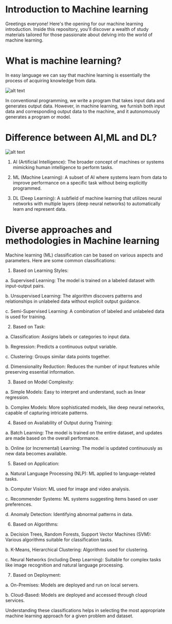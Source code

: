 
# Introduction to Machine learning
Greetings everyone! Here's the opening for our machine learning introduction. Inside this repository, you'll discover a wealth of study materials tailored for those passionate about delving into the world of machine learning.

# What is machine learning?
In easy language we can say that machine learning is essentially the process of acquiring knowledge from data.

![alt text](https://www.avenga.com/wp-content/uploads/2021/12/image3-1.png)

In conventional programming, we write a program that takes input data and generates output data. However, in machine learning, we furnish both input data and corresponding output data to the machine, and it autonomously generates a program or model.

# Difference between AI,ML and DL?
![alt text](https://i0.wp.com/www.phdata.io/wp-content/uploads/2022/03/Data-Science-Terms-You-Should-Know-The-Difference-Between-AI-ML-and-DL-Image-1.png)
1. AI (Artificial Intelligence): The broader concept of machines or systems mimicking human intelligence to perform tasks.

2. ML (Machine Learning): A subset of AI where systems learn from data to improve performance on a specific task without being explicitly programmed.

3. DL (Deep Learning): A subfield of machine learning that utilizes neural networks with multiple layers (deep neural networks) to automatically learn and represent data.

# Diverse approaches and methodologies in Machine learning
Machine learning (ML) classification can be based on various aspects and parameters. Here are some common classifications:

1. Based on Learning Styles:

a. Supervised Learning: The model is trained on a labeled dataset with input-output pairs.

b. Unsupervised Learning: The algorithm discovers patterns and relationships in unlabeled data without explicit output guidance.

c. Semi-Supervised Learning: A combination of labeled and unlabeled data is used for training.

2. Based on Task:

a. Classification: Assigns labels or categories to input data.

b. Regression: Predicts a continuous output variable.

c. Clustering: Groups similar data points together.

d. Dimensionality Reduction: Reduces the number of input features while preserving essential information.

3. Based on Model Complexity:

a. Simple Models: Easy to interpret and understand, such as linear regression.

b. Complex Models: More sophisticated models, like deep neural networks, capable of capturing intricate patterns.

4. Based on Availability of Output during Training:

a. Batch Learning: The model is trained on the entire dataset, and updates are made based on the overall performance.

b. Online (or Incremental) Learning: The model is updated continuously as new data becomes available.

5. Based on Application:

a. Natural Language Processing (NLP): ML applied to language-related tasks.

b. Computer Vision: ML used for image and video analysis.

c. Recommender Systems: ML systems suggesting items based on user preferences.

d. Anomaly Detection: Identifying abnormal patterns in data.

6. Based on Algorithms:

a. Decision Trees, Random Forests, Support Vector Machines (SVM): Various algorithms suitable for classification tasks.

b. K-Means, Hierarchical Clustering: Algorithms used for clustering.

c. Neural Networks (including Deep Learning): Suitable for complex tasks like image recognition and natural language processing.

7. Based on Deployment:

a. On-Premises: Models are deployed and run on local servers.

b. Cloud-Based: Models are deployed and accessed through cloud services.

Understanding these classifications helps in selecting the most appropriate machine learning approach for a given problem and dataset.

